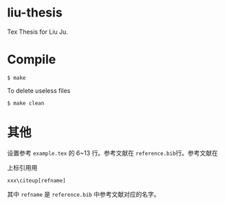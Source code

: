 # liu-thesis
Tex Thesis for Liu Ju.

# Compile

    $ make

To delete useless files

    $ make clean

# 其他

设置参考 `example.tex` 的 6~13 行。参考文献在 `reference.bib`行。参考文献在

上标引用用

    xxx\citeup[refname]

其中 `refname` 是 `reference.bib` 中参考文献对应的名字。
